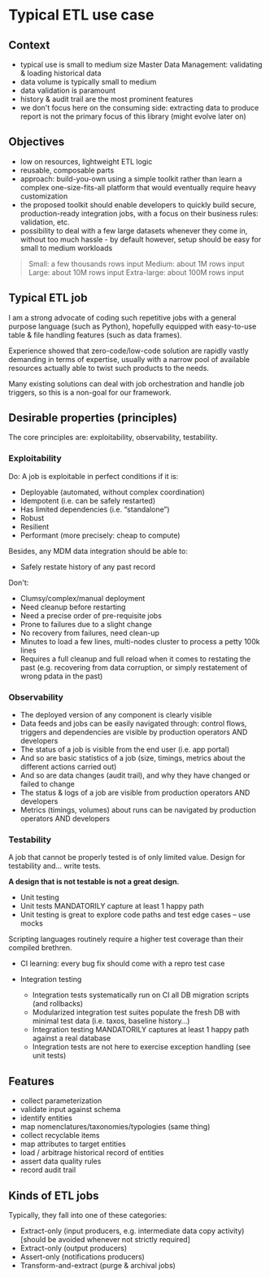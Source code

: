# Typical ETL use case

## Context
* typical use is small to medium size Master Data Management: validating & loading historical data
* data volume is typically small to medium
* data validation is paramount
* history & audit trail are the most prominent features
* we don't focus here on the consuming side: extracting data to produce report is not the primary focus of this library (might evolve later on)

## Objectives
* low on resources, lightweight ETL logic
* reusable, composable parts
* approach: build-you-own using a simple toolkit rather than learn a complex one-size-fits-all platform that would eventually require heavy customization
* the proposed toolkit should enable developers to quickly build secure, production-ready integration jobs, with a focus on their business rules: validation, etc.
* possibility to deal with a few large datasets whenever they come in, without too much hassle - by default however, setup should be easy for small to medium workloads

> Small: a few thousands rows input
> Medium: about 1M rows input
> Large: about 10M rows input
> Extra-large: about 100M rows input

## Typical ETL job

I am a strong advocate of coding such repetitive jobs with a general purpose language (such as Python),
hopefully equipped with easy-to-use table & file handling features (such as data frames).

Experience showed that zero-code/low-code solution are rapidly vastly demanding in terms of expertise,
usually with a narrow pool of available resources actually able to twist such products to the needs.

Many existing solutions can deal with job orchestration and handle job triggers, so this is a non-goal for our framework.

## Desirable properties (principles)

The core principles are: exploitability, observability, testability.

### Exploitability

Do:
A job is exploitable in perfect conditions if it is:
*	Deployable (automated, without complex coordination)
*	Idempotent (i.e. can be safely restarted)
*	Has limited dependencies (i.e. “standalone”)
*	Robust
*	Resilient
*	Performant (more precisely: cheap to compute)

Besides, any MDM data integration should be able to:
*	Safely restate history of any past record

Don't:
*	Clumsy/complex/manual deployment
*	Need cleanup before restarting
*	Need a precise order of pre-requisite jobs
*	Prone to failures due to a slight change
*	No recovery from failures, need clean-up
*	Minutes to load a few lines, multi-nodes cluster to process a petty 100k lines
*	Requires a full cleanup and full reload when it comes to restating the past
  (e.g. recovering from data corruption, or simply restatement of wrong pdata in the past)

### Observability

*	The deployed version of any component is clearly visible
*	Data feeds and jobs can be easily navigated through: control flows, triggers and dependencies are visible by production operators AND developers
*	The status of a job is visible from the end user (i.e. app portal)
*	And so are basic statistics of a job (size, timings, metrics about the different actions carried out)
*	And so are data changes (audit trail), and why they have changed or failed to change
*	The status & logs of a job are visible from production operators AND developers
*	Metrics (timings, volumes) about runs can be navigated by production operators AND developers

### Testability
A job that cannot be properly tested is of only limited value. Design for testability and… write tests.

**A design that is not testable is not a great design.**

*	Unit testing
  *	Unit tests MANDATORILY capture at least 1 happy path
  * Unit testing is great to explore code paths and test edge cases – use mocks

Scripting languages routinely require a higher test coverage than their compiled brethren.
  * CI learning: every bug fix should come with a repro test case
  
* Integration testing
  * Integration tests systematically run on CI all DB migration scripts (and rollbacks)
  * Modularized integration test suites populate the fresh DB with minimal test data (i.e. taxos, baseline history…)
  * Integration testing MANDATORILY captures at least 1 happy path against a real database
  * Integration tests are not here to exercise exception handling (see unit tests)

## Features

* collect parameterization
* validate input against schema
* identify entities
* map nomenclatures/taxonomies/typologies (same thing)
* collect recyclable items
* map attributes to target entities
* load / arbitrage historical record of entities
* assert data quality rules
* record audit trail

## Kinds of ETL jobs

Typically, they fall into one of these categories:
*	Extract-only (input producers, e.g. intermediate data copy activity) [should be avoided whenever not strictly required]
*	Extract-only (output producers)
*	Assert-only (notifications producers)
*	Transform-and-extract (purge & archival jobs)
